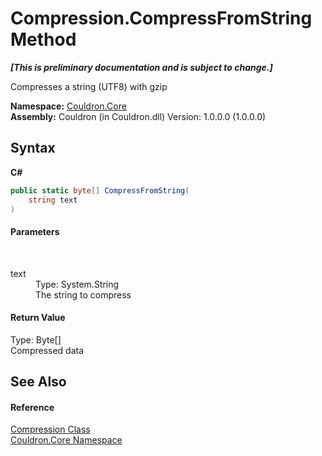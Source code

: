 # Compression.CompressFromString Method 
 _**\[This is preliminary documentation and is subject to change.\]**_

Compresses a string (UTF8) with gzip

**Namespace:**&nbsp;<a href="N_Couldron_Core">Couldron.Core</a><br />**Assembly:**&nbsp;Couldron (in Couldron.dll) Version: 1.0.0.0 (1.0.0.0)

## Syntax

**C#**<br />
``` C#
public static byte[] CompressFromString(
	string text
)
```


#### Parameters
&nbsp;<dl><dt>text</dt><dd>Type: System.String<br />The string to compress</dd></dl>

#### Return Value
Type: Byte[]<br />Compressed data

## See Also


#### Reference
<a href="T_Couldron_Core_Compression">Compression Class</a><br /><a href="N_Couldron_Core">Couldron.Core Namespace</a><br />